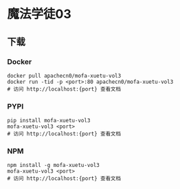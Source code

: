 # 魔法学徒03

## 下载

### Docker

```
docker pull apachecn0/mofa-xuetu-vol3
docker run -tid -p <port>:80 apachecn0/mofa-xuetu-vol3
# 访问 http://localhost:{port} 查看文档
```

### PYPI

```
pip install mofa-xuetu-vol3
mofa-xuetu-vol3 <port>
# 访问 http://localhost:{port} 查看文档
```

### NPM

```
npm install -g mofa-xuetu-vol3
mofa-xuetu-vol3 <port>
# 访问 http://localhost:{port} 查看文档
```